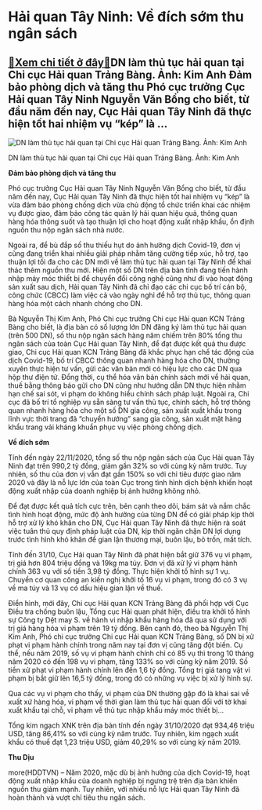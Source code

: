 Hải quan Tây Ninh: Về đích sớm thu ngân sách
============================================

[:gift:Xem chi tiết ở đây:gift:](https://hddtvn.com/hai-quan-tay-ninh-ve-dich-som-thu-ngan-sach-2/)DN làm thủ tục hải quan tại Chi cục Hải quan Trảng Bàng. Ảnh: Kim Anh Đảm bảo phòng dịch và tăng thu Phó cục trưởng Cục Hải quan Tây Ninh Nguyễn Văn Bổng cho biết, từ đầu năm đến nay, Cục Hải quan Tây Ninh đã thực hiện tốt hai nhiệm vụ “kép” là …
------------------------------------------------------------------------------------------------------------------------------------------------------------------------------------------------------------------------------------------------------





![DN làm thủ tục hải quan tại Chi cục Hải quan Trảng Bàng. 	Ảnh: Kim Anh](https://hddtvn.com/wp-content/uploads/2021/01/3601_4-5208_25132.jpg "DN làm thủ tục hải quan tại Chi cục Hải quan Trảng Bàng. 	Ảnh: Kim Anh")


DN làm thủ tục hải quan tại Chi cục Hải quan Trảng Bàng. Ảnh: Kim Anh



**Đảm bảo phòng dịch và tăng thu**


Phó cục trưởng Cục Hải quan Tây Ninh Nguyễn Văn Bổng cho biết, từ đầu năm đến nay, Cục Hải quan Tây Ninh đã thực hiện tốt hai nhiệm vụ “kép” là vừa đảm bảo phòng chống dịch vừa chủ động tổ chức triển khai các nhiệm vụ được giao, đảm bảo công tác quản lý hải quan hiệu quả, thông quan hàng hóa thông suốt và tạo thuận lợi cho hoạt động xuất nhập khẩu, ổn định nguồn thu nộp ngân sách nhà nước.


Ngoài ra, để bù đắp số thu thiếu hụt do ảnh hưởng dịch Covid-19, đơn vị cũng đang triển khai nhiều giải pháp nhằm tăng cường tiếp xúc, hỗ trợ, tạo thuận lợi tối đa cho các DN mới về làm thủ tục hải quan tại Tây Ninh để khai thác thêm nguồn thu mới. Hiện một số DN trên địa bàn tỉnh đang tiến hành nhập máy móc thiết bị để chuyển đổi công nghệ cũng như đi vào hoạt động sản xuất sau dịch, Hải quan Tây Ninh đã chỉ đạo các chi cục bố trí cán bộ, công chức (CBCC) làm việc cả vào ngày nghỉ để hỗ trợ thủ tục, thông quan hàng hóa một cách nhanh chóng cho DN.


Bà Nguyễn Thị Kim Anh, Phó Chi cục trưởng Chi cục Hải quan KCN Trảng Bàng cho biết, là địa bàn có số lượng lớn DN đăng ký làm thủ tục hải quan (trên 500 DN), số thu nộp ngân sách hàng năm chiếm trên 80% tổng thu ngân sách của toàn Cục Hải quan Tây Ninh, để đạt được kết quả thu được giao, Chi cục Hải quan KCN Trảng Bàng đã khắc phục hạn chế tác động của dịch Covid-19, bố trí CBCC thông quan nhanh hàng hóa cho DN, thường xuyên thực hiện tư vấn, gửi các văn bản mới có hiệu lực cho các DN qua hộp thư điện tử. Đồng thời, cụ thể hóa văn bản chính sách mới về hải quan, thuế bằng thông báo gửi cho DN cũng như hướng dẫn DN thực hiện nhằm hạn chế sai sót, vi phạm do không hiểu chính sách pháp luật. Ngoài ra, Chi cục đã bố trí tổ nghiệp vụ sẵn sàng tư vấn thủ tục, chính sách, hỗ trợ thông quan nhanh hàng hóa cho một số DN gia công, sản xuất xuất khẩu trong lĩnh vực thời trang đã “chuyển hướng” sang gia công, sản xuất mặt hàng khẩu trang vải kháng khuẩn phục vụ việc phòng chống dịch.


**Về đích sớm**


Tính đến ngày 22/11/2020, tổng số thu nộp ngân sách của Cục Hải quan Tây Ninh đạt trên 990,2 tỷ đồng, giảm gần 32% so với cùng kỳ năm trước. Tuy nhiên, số thu của đơn vị vẫn đạt gần 150% so với chỉ tiêu được giao năm 2020 và đây là nỗ lực lớn của toàn Cục trong tình hình dịch bệnh khiến hoạt động xuất nhập của doanh nghiệp bị ảnh hưởng không nhỏ.


Để đạt được kết quả tích cực trên, bên cạnh theo dõi, bám sát và nắm chắc tình hình hoạt động, mức độ ảnh hưởng của từng DN để có giải pháp kịp thời hỗ trợ xử lý khó khăn cho DN, Cục Hải quan Tây Ninh đã thực hiện rà soát việc tuân thủ quy định pháp luật của DN, kịp thời ngăn chặn DN lợi dụng trước tình hình khó khăn để gian lận thương mại, buôn lậu, bỏ trốn, mất tích.


Tính đến 31/10, Cục Hải quan Tây Ninh đã phát hiện bắt giữ 376 vụ vi phạm, trị giá hơn 804 triệu đồng và 19kg ma túy. Đơn vị đã xử lý vi phạm hành chính 363 vụ với số tiền 3,98 tỷ đồng. Thực hiện khởi tố hình sự 1 vụ. Chuyển cơ quan công an kiến nghị khởi tố 16 vụ vi phạm, trong đó có 3 vụ về ma túy và 13 vụ có dấu hiệu gian lận về thuế.


Điển hình, mới đây, Chi cục Hải quan KCN Trảng Bàng đã phối hợp với Cục Điều tra chống buôn lậu, Tổng cục Hải quan phát hiện, điều tra khởi tố hình sự Công ty Dệt may S. về hành vi nhập khẩu hàng hóa đã qua sử dụng với trị giá hàng hóa vi phạm trên 19 tỷ đồng. Bên cạnh đó, theo bà Nguyễn Thị Kim Anh, Phó chi cục trưởng Chi cục Hải quan KCN Trảng Bàng, số DN bị xử phạt vi phạm hành chính trong năm nay tại đơn vị cũng tăng đột biến. Cụ thể, nếu năm 2019, số vụ vi phạm hành chính chỉ có 85 vụ thì trong 10 tháng năm 2020 có đến 198 vụ vi phạm, tăng 133% so với cùng kỳ năm 2019. Số tiền xử phạt vi phạm hành chính lên đến 1,6 tỷ đồng. Tổng trị giá tang vật vi phạm bị bắt giữ lên 16,5 tỷ đồng, trong đó có những vụ việc bị xử lý hình sự.


Qua các vụ vi phạm cho thấy, vi phạm của DN thường gặp đó là khai sai về xuất xứ hàng hóa, vi phạm về thời gian làm thủ tục hải quan đối với tờ khai xuất khẩu tại chỗ, vi phạm về thủ tục nhập khẩu máy móc thiết bị…





Tổng kim ngạch XNK trên địa bàn tính đến ngày 31/10/2020 đạt 934,46 triệu USD, tăng 86,41% so với cùng kỳ năm trước. Tuy nhiên, kim ngạch xuất khẩu có thuế đạt 1,23 triệu USD, giảm 40,29% so với cùng kỳ năm 2019.




**Thu Dịu**



more(HDDTVN) – Năm 2020, mặc dù bị ảnh hưởng của dịch Covid-19, hoạt động xuất nhập khẩu của doanh nghiệp bị ngưng trệ trên địa bàn khiến nguồn thu giảm mạnh. Tuy nhiên, với nhiều nỗ lực Hải quan Tây Ninh đã hoàn thành và vượt chỉ tiêu thu ngân sách.

